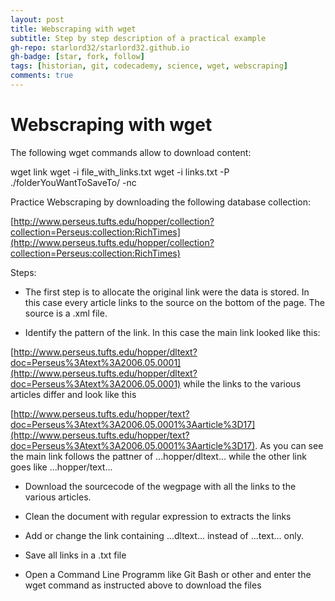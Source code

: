 ```yaml
---
layout: post
title: Webscraping with wget
subtitle: Step by step description of a practical example
gh-repo: starlord32/starlord32.github.io
gh-badge: [star, fork, follow]
tags: [historian, git, codecademy, science, wget, webscraping]
comments: true
---
```


# Webscraping with wget

The following wget commands allow to download content:

wget link
wget -i file_with_links.txt
wget -i links.txt -P ./folderYouWantToSaveTo/ -nc

Practice Webscraping by downloading the following database collection:

[http://www.perseus.tufts.edu/hopper/collection?collection=Perseus:collection:RichTimes](http://www.perseus.tufts.edu/hopper/collection?collection=Perseus:collection:RichTimes)

Steps:
* The first step is to allocate the original link were the data is stored. In this case every article links to the source on the bottom of the page. The source is a .xml file.

* Identify the pattern of the link. In this case the main link looked like this:

[http://www.perseus.tufts.edu/hopper/dltext?doc=Perseus%3Atext%3A2006.05.0001](http://www.perseus.tufts.edu/hopper/dltext?doc=Perseus%3Atext%3A2006.05.0001) while the links to the various articles differ and look like this

[http://www.perseus.tufts.edu/hopper/text?doc=Perseus%3Atext%3A2006.05.0001%3Aarticle%3D17](http://www.perseus.tufts.edu/hopper/text?doc=Perseus%3Atext%3A2006.05.0001%3Aarticle%3D17). As you can see the main link follows the pattner of ...hopper/dltext... while the other link goes like ...hopper/text...

* Download the sourcecode of the wegpage with all the links to the various articles.

* Clean the document with regular expression to extracts the links

* Add or change the link containing ...dltext... instead of ...text... only.

* Save all links in a .txt file

* Open a Command Line Programm like Git Bash or other and enter the wget command as instructed above to download the files

